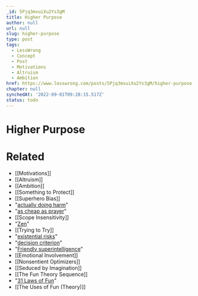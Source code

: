 ```yaml
---
_id: 5Pjq3mxuiXu2Ys3gM
title: Higher Purpose
author: null
url: null
slug: higher-purpose
type: post
tags:
  - LessWrong
  - Concept
  - Post
  - Motivations
  - Altruism
  - Ambition
href: https://www.lesswrong.com/posts/5Pjq3mxuiXu2Ys3gM/higher-purpose
chapter: null
synchedAt: '2022-09-01T09:28:15.517Z'
status: todo
---
```


# Higher Purpose


# Related

- [[Motivations]]
- [[Altruism]]
- [[Ambition]]
- [[Something to Protect]]
- [[Superhero Bias]]
- "[actually doing harm](/lw/kb/cant_say_no_spending/)"
- "[as cheap as prayer](http://miscellanea.wellingtongrey.net/2008/12/01/prayer-vs-hard-work/)"
- [[Scope Insensitivity]]
- "[Zen](/lw/m7/zen_and_the_art_of_rationality/)"
- [[Trying to Try]]
- "[existential risks](http://www.nickbostrom.com/existential/risks.html)"
- "[decision criterion](http://intelligence.org/upload/CEV.html)"
- "[Friendly superintelligence](http://yudkowsky.net/singularity/ai-risk)"
- [[Emotional Involvement]]
- [[Nonsentient Optimizers]]
- [[Seduced by Imagination]]
- [[The Fun Theory Sequence]]
- "[31 Laws of Fun](/lw/y0/31_laws_of_fun/)"
- [[The Uses of Fun (Theory)]]